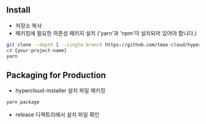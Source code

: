 ## Install

 - 저장소 복사
 - 패키징에 필요한 의존성 패키지 설치 ('yarn'과 'npm'이 설치되어 있어야 합니다.)

```bash
git clone --depth 1 --single-branch https://github.com/tmax-cloud/hypercloud-installer.git {your-project-name}
cd {your-project-name}
yarn
```

## Packaging for Production

 - hypercloud-installer 설치 파일 패키징

```bash
yarn package
```

 - release 디렉토리에서 설치 파일 확인

